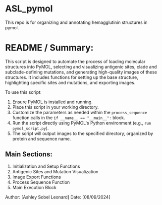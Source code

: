 # ASL_pymol
This repo is for organizing and annotating hemagglutinin structures in pymol. 

README / Summary:
=================

This script is designed to automate the process of loading molecular structures into PyMOL, selecting and visualizing antigenic sites, clade and subclade-defining mutations, and generating high-quality images of these structures. It includes functions for setting up the base structure, highlighting specific sites and mutations, and exporting images. 

To use this script:
1. Ensure PyMOL is installed and running.
2. Place this script in your working directory.
3. Customize the parameters as needed within the `process_sequence` function calls in the `if __name__ == "__main__":` block.
4. Run the script directly using PyMOL's Python environment (e.g., `run pymol_script.py`).
5. The script will output images to the specified directory, organized by protein and sequence name.

Main Sections:
--------------
1. Initialization and Setup Functions
2. Antigenic Sites and Mutation Visualization
3. Image Export Functions
4. Process Sequence Function
5. Main Execution Block

Author: [Ashley Sobel Leonard]
Date: [08/09/2024]
